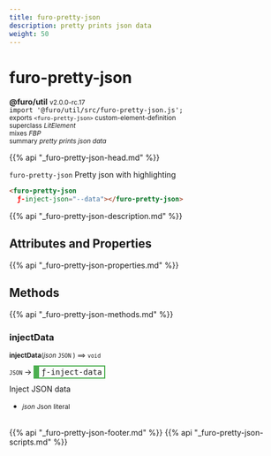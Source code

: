 ```yaml
---
title: furo-pretty-json
description: pretty prints json data
weight: 50
---
```


# furo-pretty-json
**@furo/util** <small>v2.0.0-rc.17</small>
<br>`import '@furo/util/src/furo-pretty-json.js';`<small>
<br>exports `<furo-pretty-json>` custom-element-definition
<br>superclass *LitElement*
<br> mixes *FBP*</small>
<br><small>summary *pretty prints json data*</small>

{{% api "_furo-pretty-json-head.md" %}}

`furo-pretty-json`
Pretty json with highlighting

```html
<furo-pretty-json
  ƒ-inject-json="--data"></furo-pretty-json>
```

{{% api "_furo-pretty-json-description.md" %}}


## Attributes and Properties
{{% api "_furo-pretty-json-properties.md" %}}





## Methods
{{% api "_furo-pretty-json-methods.md" %}}


### **injectData**
<small>**injectData**(*json* `JSON` ) ⟹ `void`</small>

<small>`JSON` </small> →
<span  style="border-width:2px 2px 2px 10px; border-style: solid;border-color:  rgb(76, 175, 80);font-family:monospace; padding:2px 4px;">ƒ-inject-data</span>

Inject JSON data

- <small>*json* Json literal</small>
<br><br>





{{% api "_furo-pretty-json-footer.md" %}}
{{% api "_furo-pretty-json-scripts.md" %}}
